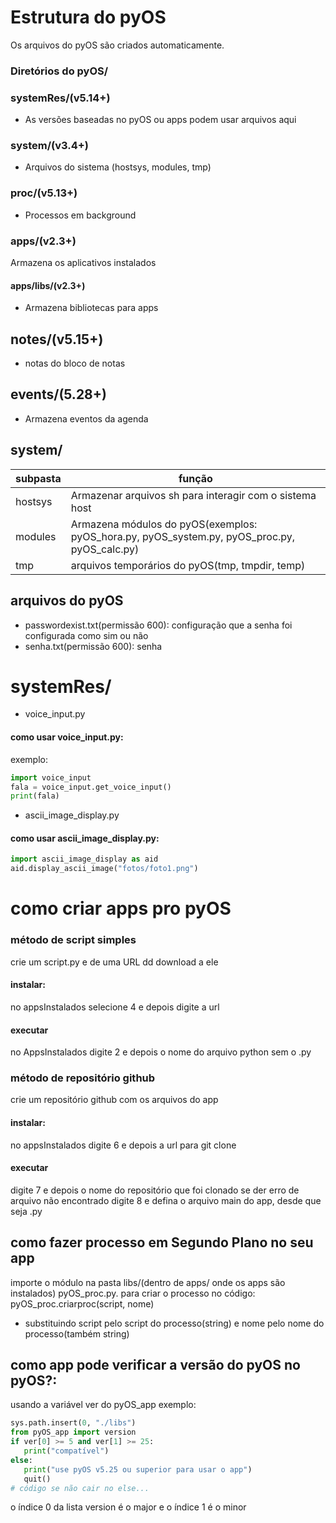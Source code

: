 # Estrutura do pyOS

Os arquivos do pyOS são criados automaticamente.

### Diretórios do pyOS/

### systemRes/(v5.14+)
- As versões baseadas no pyOS ou apps podem usar arquivos aqui

### system/(v3.4+)
- Arquivos do sistema (hostsys, modules, tmp)

### proc/(v5.13+)
- Processos em background

### apps/(v2.3+)
Armazena os aplicativos instalados

#### apps/libs/(v2.3+)
- Armazena bibliotecas para apps

## notes/(v5.15+)
- notas do bloco de notas

## events/(5.28+)
- Armazena eventos da agenda

## system/

| subpasta | função
| -------- | ------ |
| hostsys | Armazenar arquivos sh para interagir com o sistema host |
| modules | Armazena módulos do pyOS(exemplos: pyOS_hora.py, pyOS_system.py, pyOS_proc.py, pyOS_calc.py) |
| tmp | arquivos temporários do pyOS(tmp, tmpdir, temp) |

## arquivos do pyOS
- passwordexist.txt(permissão 600): configuração que a senha foi configurada como sim ou não
- senha.txt(permissão 600): senha

# systemRes/
- voice_input.py
#### como usar voice_input.py:
exemplo: 
```python
import voice_input
fala = voice_input.get_voice_input()
print(fala)
```
- ascii_image_display.py
#### como usar ascii_image_display.py:
```python
import ascii_image_display as aid
aid.display_ascii_image("fotos/foto1.png")
```

# como criar apps pro pyOS
### método de script simples
 crie um script.py e de uma URL dd download a ele
#### instalar:
 no appsInstalados selecione 4
 e depois digite a url
#### executar
 no AppsInstalados digite 2 e depois o nome do arquivo python sem o .py
### método de repositório github
crie um repositório github com os arquivos do app
#### instalar:
 no appsInstalados digite 6 e depois a url para git clone
#### executar
 digite 7 e depois o nome do repositório que foi clonado
 se der erro de arquivo não encontrado digite 8 e defina o arquivo main do app, desde que seja .py

## como fazer processo em Segundo Plano no seu app
 importe o módulo na pasta libs/(dentro de apps/ onde os apps são instalados) pyOS_proc.py. para criar o processo no código:
 pyOS_proc.criarproc(script, nome)

 - substituindo script pelo script do processo(string) e nome pelo nome do processo(também string)

## como app pode verificar a versão do pyOS no pyOS?:
 usando a variável ver do pyOS_app
 exemplo:
 ```python 
sys.path.insert(0, "./libs")
from pyOS_app import version
if ver[0] >= 5 and ver[1] >= 25:
    print("compatível")
else:
    print("use pyOS v5.25 ou superior para usar o app")
    quit()
# código se não cair no else...
```
 o índice 0 da lista version é o major e o índice 1 é o minor
